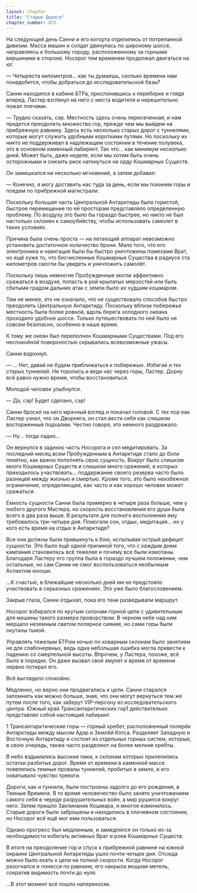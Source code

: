 ```yaml
---
layout: chapter
title: "Старые Дороги"
chapter_number: 875
---
```


На следующий день Санни и его когорта отделились от потрепанной дивизии. Масса машин и солдат двинулась по широкому шоссе, направляясь к большому городу, расположенному за горными вершинами в стороне. Носорог тем временем продолжал двигаться на юг.

— Четыреста километров... как ты думаешь, сколько времени нам понадобится, чтобы добраться до исследовательской базы?

Санни находился в кабине БТРа, прислонившись к переборке и глядя вперед. Ластер взглянул на него с места водителя и нерешительно пожал плечами.

— Трудно сказать, сэр. Местность здесь очень пересеченная, и нам придется преодолеть множество гор, прежде чем мы выйдем на прибрежную равнину. Здесь есть несколько старых дорог с туннелями, которые могут служить удобными короткими путями. Но поскольку их никто не поддерживал в надлежащем состоянии в течение полувека, это в основном каменный лабиринт. Так что... как минимум несколько дней. Может быть, даже неделя, если мы хотим быть очень осторожными и снизить риск наткнуться на орду Кошмарных Существ.

Он замешкался на несколько мгновений, а затем добавил:

— Конечно, я могу доставить нас туда за день, если мы покинем горы и поедем по прибрежной магистрали.

Поскольку большая часть Центральной Антарктиды была гористой, быстрое перемещение по её просторам представляло определенную проблему. По воздуху это было бы гораздо быстрее, но никто не был настолько склонен к самоубийству, чтобы использовать самолет в таких условиях.

Причина была очень проста — на летающий аппарат невозможно установить достаточное количество брони. Мало того, что его электроника и навигация были бы быстро уничтожены помехами Врат, но ещё хуже то, что бесчисленные Кошмарные Существа в радиусе ста километров смогли бы увидеть и уничтожить самолёт.

Поскольку лишь немногие Пробужденные могли эффективно сражаться в воздухе, попасть в рой крылатых мерзостей или быть сбитыми градом дальних атак с земли было их худшим кошмаром.

Тем не менее, это не означало, что не существовало способов быстро преодолеть Центральную Антарктиду. Поскольку вблизи побережья местность была более ровной, вдоль берега холодного океана проходило удобное шоссе. Только путешествовать по ней было не совсем безопасно, особенно в наше время.

К тому же океан был переполнен Кошмарными Существами. Под его неспокойной поверхностью скрывались всевозможные ужасы.

Санни вздохнул.

— ... Нет, давай не будем приближаться к побережью. Избегай и тех старых туннелей. Не торопись и веди нас через горы, Ластер. Дорну всё равно нужно время, чтобы восстановиться.

Молодой человек улыбнулся.

— Да, сэр! Будет сделано, сэр!

Санни бросил на него мрачный взгляд и покачал головой. С тех пор как Ластер узнал, что он Дворняга, он стал вести себя как слишком восторженный подхалим. Честно говоря, это немного раздражало.

— Ну... тогда ладно...

Он вернулся в заднюю часть Носорога и сел медитировать. За последний месяц всем Пробужденным в Антарктиде стало до боли понятно, как важно пополнять свою сущность. Вокруг было слишком много Кошмарных Существ и слишком много сражений, в которых приходилось участвовать... поддержание своего резерва часто было разницей между жизнью и смертью. Кроме того, это было неизбежное ограничение, определяющее, как часто и как хорошо человек может сражаться.

Емкость сущности Санни была примерно в четыре раза больше, чем у любого другого Мастера, но скорость восстановления его души была всего в два раза выше. В результате для полного восполнения ему требовалось три-четыре дня. Помогали сон, отдых, медитация... но у кого есть время на отдых в Антарктиде?

Все они должны были привыкнуть к бою, испытывая острый дефицит сущности. Это было ещё одной причиной того, что с каждым днем кампания становилась всё тяжелее и почему все были измотаны. Благодаря Ластеру его группа была в гораздо лучшем положении, чем остальные, но сам Санни не смог воспользоваться необычным Аспектом юноши.

...К счастью, в ближайшие несколько дней им не предстояло участвовать в серьезных сражениях. Это уже было благословением.

Закрыв глаза, Санни отдыхал, пока его тени разведывали маршрут.

Носорог взбирался по крутым склонам горной цепи с удивительным для машины такого размера проворством. В черном небе над ним мерцало неземным светом полярное сияние, но сами горы были окутаны тьмой.

Управлять тяжелым БТРом ночью по коварным склонам было занятием не для слабонервных, ведь одна небольшая ошибка могла привести к падению со смертельной высоты. Впрочем, у Ластера, похоже, всё было в порядке. Он даже вызвал свой амулет и время от времени нервно потирал его.

Всё выглядело спокойно.

Медленно, но верно они продвигались к цели. Санни старался запомнить как можно больше, зная, что они могут вернуться тем же путем после того, как заберут VIP-персону из исследовательского центра. Южный край Трансантарктических гор1 действительно представлял собой настоящий лабиринт.

1 Трансантарктические горы — горный хребет, расположенный поперёк Антарктиды между мысом Адэр и Землёй Котса. Разделяет Западную и Восточную Антарктиду и состоит из отдельных горных систем, которые, в свою очередь, также часто разделяют на более мелкие хребты.

В небо вздымались высокие пики, к склонам которых прилепились остатки разбитых дорог. Время от времени в каменной массе появлялись темные провалы туннелей, пробитых в земле, и его охватывало чувство тревоги.

Дороги, как и туннели, были построены задолго до его рождения, в Темные Времена. В то время человечество было занято уничтожением самого себя в череде разрушительных войн, а мир рушился вокруг него. Затем пришло Заклинание Кошмара, и многое изменилось. Старые дороги были заброшены и находились в плачевном состоянии, но Носорог всё ещё мог ими пользоваться.

Однако прогресс был медленным, и замедлялся он только из-за необходимости избегать активных Врат и роев Кошмарных Существ.

В итоге на преодоление гор и спуск к прибрежной равнине на южной окраине Центральной Антарктиды ушло почти четыре дня. Отсюда можно было ехать к цели на полной скорости. Когда Носорог разогнался и понесся по равнине, его накрыла мощная метель, сократив видимость почти до нуля.

...В этот момент всё пошло наперекосяк.